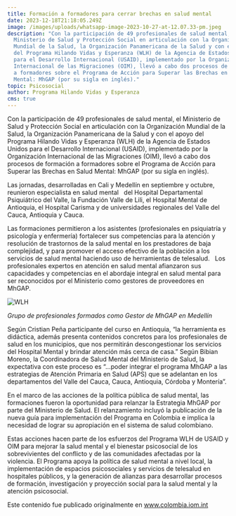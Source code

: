 ```yaml
---
title: Formación a formadores para cerrar brechas en salud mental
date: 2023-12-18T21:18:05.249Z
image: /images/uploads/whatsapp-image-2023-10-27-at-12.07.33-pm.jpeg
description: "Con la participación de 49 profesionales de salud mental, el
  Ministerio de Salud y Protección Social en articulación con la Organización
  Mundial de la Salud, la Organización Panamericana de la Salud y con el apoyo
  del Programa Hilando Vidas y Esperanza (WLH) de la Agencia de Estados Unidos
  para el Desarrollo Internacional (USAID), implementado por la Organización
  Internacional de las Migraciones (OIM), llevó a cabo dos procesos de formación
  a formadores sobre el Programa de Acción para Superar las Brechas en Salud
  Mental: MhGAP (por su sigla en inglés)."
topic: Psicosocial
author: Programa Hilando Vidas y Esperanza
cms: true
---
```

Con la participación de 49 profesionales de salud mental, el Ministerio de Salud y Protección Social en articulación con la Organización Mundial de la Salud, la Organización Panamericana de la Salud y con el apoyo del Programa Hilando Vidas y Esperanza (WLH) de la Agencia de Estados Unidos para el Desarrollo Internacional (USAID), implementado por la Organización Internacional de las Migraciones (OIM), llevó a cabo dos procesos de formación a formadores sobre el Programa de Acción para Superar las Brechas en Salud Mental: MhGAP (por su sigla en inglés).

Las jornadas, desarrolladas en Cali y Medellín en septiembre y octubre, reunieron especialista en salud mental   del Hospital Departamental Psiquiátrico del Valle, la Fundación Valle de Lili, el Hospital Mental de Antioquia, el Hospital Carisma y de universidades regionales del Valle del Cauca, Antioquia y Cauca.

Las formaciones permitieron a los asistentes (profesionales en psiquiatría y psicología y enfermería) fortalecer sus competencias para la atención y resolución de trastornos de la salud mental en los prestadores de baja complejidad, y para promover el acceso efectivo de la población a los servicios de salud mental haciendo uso de herramientas de telesalud.   Los profesionales expertos en atención en salud mental afianzaron sus capacidades y competencias en el abordaje integral en salud mental para ser reconocidos por el Ministerio como gestores de proveedores en MhGAP.

![WLH](https://colombia.iom.int/sites/g/files/tmzbdl1011/files/images/Notas/img_6825banner.png)

*Grupo de profesionales formados como Gestor de MhGAP en Medellín*

Según Cristian Peña participante del curso en Antioquia, “la herramienta es didáctica, además presenta contenidos concretos para los profesionales de salud en los municipios, que nos permitirán descongestionar los servicios del Hospital Mental y brindar atención más cerca de casa.” Según Bibian Moreno, la Coordinadora de Salud Mental del Ministerio de Salud, la expectativa con este proceso es “…poder integrar el programa MhGAP a las estrategias de Atención Primaria en Salud (APS) que se adelantan en los departamentos del Valle del Cauca, Cauca, Antioquia, Córdoba y Montería”.

En el marco de las acciones de la política pública de salud mental, las formaciones fueron la oportunidad para relanzar la Estrategia MhGAP por parte del Ministerio de Salud. El relanzamiento incluyó la publicación de la nueva guía para implementación del Programa en Colombia e implica la necesidad de lograr su apropiación en el sistema de salud colombiano.

Estas acciones hacen parte de los esfuerzos del Programa WLH de USAID y OIM para mejorar la salud mental y el bienestar psicosocial de los sobrevivientes del conflicto y de las comunidades afectadas por la violencia. El Programa apoya la política de salud mental a nivel local, la implementación de espacios psicosociales y servicios de telesalud en hospitales públicos, y la generación de alianzas para desarrollar procesos de formación, investigación y proyección social para la salud mental y la atención psicosocial.

Este contenido fue publicado originalmente en www.colombia.iom.int